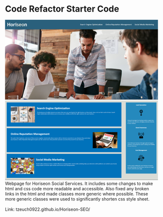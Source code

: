 # Code Refactor Starter Code
!["Webpage header and hero"](./assets/images/Screenshot.PNG)
!["Webpage content sections"](./assets/images/Screenshot2.PNG)
Webpage for Horiseon Social Services. It includes some changes to make html and css code more readable and accessible. Also fixed any broken links in the html and made classes more generic where possible. These more generic classes were used to significantly shorten css style sheet.
</br></br>
Link: tzeuch0922.github.io/Horiseon-SEO/